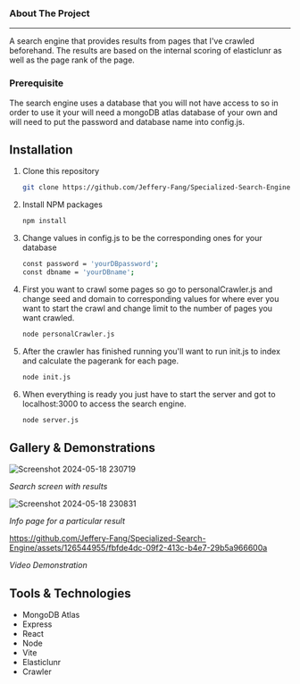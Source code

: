 <h3>
    About The Project
</h3>

---

A search engine that provides results from pages that I've crawled beforehand. The results are based on the internal scoring of elasticlunr as well as the page rank of the page.

### Prerequisite

The search engine uses a database that you will not have access to so in order to use it your will need a mongoDB atlas database of your own and will need to put the password and database name into config.js. 

## Installation

1. Clone this repository
    ```sh
    git clone https://github.com/Jeffery-Fang/Specialized-Search-Engine.git
    ```

2. Install NPM packages
    ```sh
    npm install
    ```

3. Change values in config.js to be the corresponding ones for your database
    ```sh
    const password = 'yourDBpassword';
    const dbname = 'yourDBname';
    ```

4. First you want to crawl some pages so go to personalCrawler.js and change seed and domain to corresponding values for where ever you want to start the crawl and change limit to the number of pages you want crawled.
    ```sh
    node personalCrawler.js
    ```  

5. After the crawler has finished running you'll want to run init.js to index and calculate the pagerank for each page.
    ```sh
    node init.js
    ``` 

6. When everything is ready you just have to start the server and got to localhost:3000 to access the search engine.
    ```sh
    node server.js
    ```
## Gallery & Demonstrations

![Screenshot 2024-05-18 230719](https://github.com/Jeffery-Fang/Specialized-Search-Engine/assets/126544955/4173130c-9055-462d-9dee-0a4bd9a9049a)

*Search screen with results*
<br />

![Screenshot 2024-05-18 230831](https://github.com/Jeffery-Fang/Specialized-Search-Engine/assets/126544955/6bbf3056-9ec9-479f-a631-da9e1908d915)

*Info page for a particular result*
<br />

https://github.com/Jeffery-Fang/Specialized-Search-Engine/assets/126544955/fbfde4dc-09f2-413c-b4e7-29b5a966600a

*Video Demonstration*
<br />

## Tools & Technologies

- MongoDB Atlas
- Express
- React
- Node
- Vite
- Elasticlunr
- Crawler






